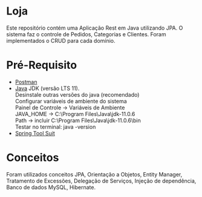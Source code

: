# Loja

Este repositório contém uma  Aplicação Rest em Java utilizando JPA. O sistema faz o controle de Pedidos, Categorias e Clientes. Foram implementados o CRUD para cada domínio.

<h1>Pré-Requisito</h1>
  <ul>
    <li><a href="https://www.postman.com/downloads/">Postman</a></li>
    <li> 
      <a href="https://www.oracle.com/java/technologies/javase-downloads.html">Java</a> JDK (versão LTS 11).
      <br/>
      Desinstale outras versões do java (recomendado)
      <br/>
      Configurar variáveis de ambiente do sistema
      <br/>
      Painel de Controle -> Variáveis de Ambiente
      <br/>
      JAVA_HOME -> C:\Program Files\Java\jdk-11.0.6
      <br/>
      Path -> incluir C:\Program Files\Java\jdk-11.0.6\bin
      <br/>
      Testar no terminal: java -version
    </li>
    <li><a href="https://spring.io/tools">Spring Tool Suit</a></li>
  </ul>

<h1>Conceitos</h1>
Foram utilizados conceitos JPA, Orientação a Objetos, Entity Manager, Tratamento de Excessões, Delegação de Serviços, Injeção de dependência, Banco de dados MySQL, Hibernate.


